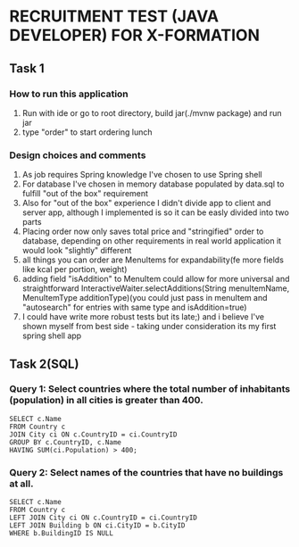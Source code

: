 # RECRUITMENT TEST (JAVA DEVELOPER) FOR X-FORMATION

## Task 1

### How to run this application

1. Run with ide or go to root directory, build jar(./mvnw package) and run jar
2. type "order" to start ordering lunch

### Design choices and comments

1. As job requires Spring knowledge I've chosen to use Spring shell
2. For database I've chosen in memory database populated by data.sql to fulfill "out of the box" requirement
3. Also for "out of the box" experience I didn't divide app to client and server app, although I implemented is so it
   can be easly divided into two parts
4. Placing order now only saves total price and "stringified" order to database, depending on other requirements in real
   world application it would look "slightly" different
5. all things you can order are MenuItems for expandability(fe more fields like kcal per portion, weight)
6. adding field "isAddition" to MenuItem could allow for more universal and straightforward
   InteractiveWaiter.selectAdditions(String menuItemName, MenuItemType additionType)(you could just pass in menuItem
   and "autosearch" for entries with same type and isAddition=true)
7. I could have write more robust tests but its late;) and i believe I've shown myself from best side - taking under
   consideration its my first spring shell app

## Task 2(SQL)

### Query 1: Select countries where the total number of inhabitants (population) in all cities is greater than 400.

```
SELECT c.Name
FROM Country c
JOIN City ci ON c.CountryID = ci.CountryID
GROUP BY c.CountryID, c.Name
HAVING SUM(ci.Population) > 400;
```

### Query 2: Select names of the countries that have no buildings at all.

```
SELECT c.Name
FROM Country c
LEFT JOIN City ci ON c.CountryID = ci.CountryID
LEFT JOIN Building b ON ci.CityID = b.CityID
WHERE b.BuildingID IS NULL
```